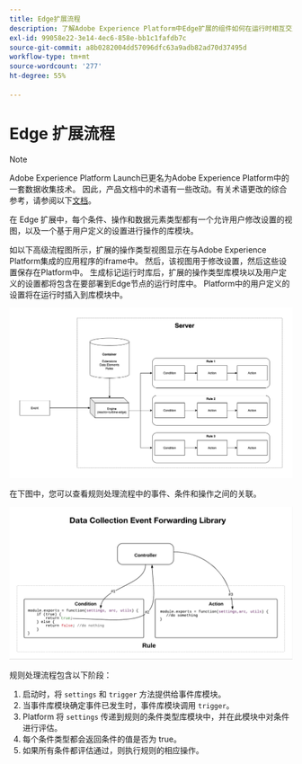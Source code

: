 ```yaml
---
title: Edge扩展流程
description: 了解Adobe Experience Platform中Edge扩展的组件如何在运行时相互交互。
exl-id: 99058e22-3e14-4ec6-858e-bb1c1fafdb7c
source-git-commit: a8b0282004dd57096dfc63a9adb82ad70d37495d
workflow-type: tm+mt
source-wordcount: '277'
ht-degree: 55%

---
```


# Edge 扩展流程

>[!NOTE]
>
>Adobe Experience Platform Launch已更名为Adobe Experience Platform中的一套数据收集技术。 因此，产品文档中的术语有一些改动。有关术语更改的综合参考，请参阅以下[文档](../../term-updates.md)。

在 Edge 扩展中，每个条件、操作和数据元素类型都有一个允许用户修改设置的视图，以及一个基于用户定义的设置进行操作的库模块。

如以下高级流程图所示，扩展的操作类型视图显示在与Adobe Experience Platform集成的应用程序的iframe中。 然后，该视图用于修改设置，然后这些设置保存在Platform中。 生成标记运行时库后，扩展的操作类型库模块以及用户定义的设置都将包含在要部署到Edge节点的运行时库中。 Platform中的用户定义的设置将在运行时插入到库模块中。

![扩展流程图](../images/flow/edge/event-processing-flow.png)

在下图中，您可以查看规则处理流程中的事件、条件和操作之间的关联。

![规则处理流程图](../images/flow/edge/rule-processing-flow.png)

规则处理流程包含以下阶段：

1. 启动时，将 `settings` 和 `trigger` 方法提供给事件库模块。
1. 当事件库模块确定事件已发生时，事件库模块调用 `trigger`。
1. Platform 将 `settings` 传递到规则的条件类型库模块中，并在此模块中对条件进行评估。
1. 每个条件类型都会返回条件的值是否为 true。
1. 如果所有条件都评估通过，则执行规则的相应操作。
